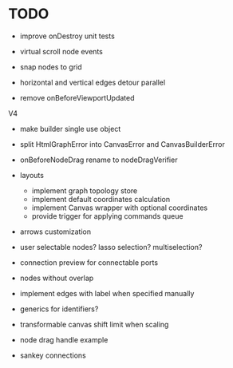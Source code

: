 # TODO

- improve onDestroy unit tests
- virtual scroll node events
- snap nodes to grid

- horizontal and vertical edges detour parallel

- remove onBeforeViewportUpdated

V4

- make builder single use object
- split HtmlGraphError into CanvasError and CanvasBuilderError
- onBeforeNodeDrag rename to nodeDragVerifier

- layouts

  - implement graph topology store
  - implement default coordinates calculation
  - implement Canvas wrapper with optional coordinates
  - provide trigger for applying commands queue

- arrows customization
- user selectable nodes? lasso selection? multiselection?
- connection preview for connectable ports
- nodes without overlap

- implement edges with label when specified manually
- generics for identifiers?
- transformable canvas shift limit when scaling
- node drag handle example
- sankey connections
